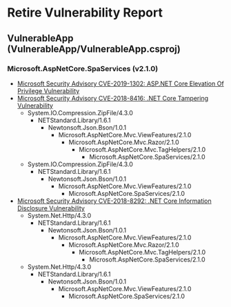 # Retire Vulnerability Report

## VulnerableApp (VulnerableApp/VulnerableApp.csproj)

### Microsoft.AspNetCore.SpaServices (v2.1.0)
 * [Microsoft Security Advisory CVE-2019-1302: ASP.NET Core Elevation Of Privilege Vulnerability](https://github.com/aspnet/Announcements/issues/384)
 * [Microsoft Security Advisory CVE-2018-8416: .NET Core Tampering Vulnerability](https://github.com/dotnet/announcements/issues/95)
   * System.IO.Compression.ZipFile/4.3.0
     * NETStandard.Library/1.6.1
       * Newtonsoft.Json.Bson/1.0.1
         * Microsoft.AspNetCore.Mvc.ViewFeatures/2.1.0
           * Microsoft.AspNetCore.Mvc.Razor/2.1.0
             * Microsoft.AspNetCore.Mvc.TagHelpers/2.1.0
               * Microsoft.AspNetCore.SpaServices/2.1.0
   * System.IO.Compression.ZipFile/4.3.0
     * NETStandard.Library/1.6.1
       * Newtonsoft.Json.Bson/1.0.1
         * Microsoft.AspNetCore.Mvc.ViewFeatures/2.1.0
           * Microsoft.AspNetCore.SpaServices/2.1.0
 * [Microsoft Security Advisory CVE-2018-8292: .NET Core Information Disclosure Vulnerability](https://github.com/dotnet/announcements/issues/88)
   * System.Net.Http/4.3.0
     * NETStandard.Library/1.6.1
       * Newtonsoft.Json.Bson/1.0.1
         * Microsoft.AspNetCore.Mvc.ViewFeatures/2.1.0
           * Microsoft.AspNetCore.Mvc.Razor/2.1.0
             * Microsoft.AspNetCore.Mvc.TagHelpers/2.1.0
               * Microsoft.AspNetCore.SpaServices/2.1.0
   * System.Net.Http/4.3.0
     * NETStandard.Library/1.6.1
       * Newtonsoft.Json.Bson/1.0.1
         * Microsoft.AspNetCore.Mvc.ViewFeatures/2.1.0
           * Microsoft.AspNetCore.SpaServices/2.1.0
